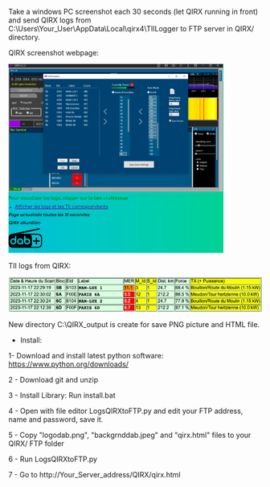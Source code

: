 Take a windows PC screenshot each 30 seconds (let QIRX running in front) and send QIRX logs from C:\Users\Your_User\AppData\Local\qirx4\TIILogger to FTP server in QIRX/ directory.

QIRX screenshot webpage:

![Screenshot QIRX](https://github.com/DABodr/LogsQIRXtoFTP/blob/main/screenshotQIRX.png) 

TII logs from QIRX:

![Screenshot logs](https://github.com/DABodr/LogsQIRXtoFTP/blob/main/screenshotLogs.png)

New directory C:\QIRX_output is create for save PNG picture and HTML file.

* Install:

1- Download and install latest python software: https://www.python.org/downloads/

2 - Download git and unzip

3 - Install Library: Run install.bat

4 - Open with file editor LogsQIRXtoFTP.py and edit your FTP address, name and password, save it.

5 - Copy "logodab.png", "backgrnddab.jpeg" and "qirx.html" files to your QIRX/ FTP folder

6 - Run LogsQIRXtoFTP.py

7 - Go to http://Your_Server_address/QIRX/qirx.html
